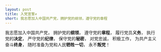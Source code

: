 ```yaml
---
layout: post
title: 入党宣誓✊
short: 我志愿加入中国共产党，拥护党的纲领，遵守党的章程
---
```


我志愿加入中国共产党，
拥护党的**纲领**，
遵守党的**章程**，
履行党员**义务**，
执行党的**决定**，
严守党的**纪律**，
保守党的**秘密**，
对党忠诚，
积极工作，
为共产主义奋斗**终身**，
随时准备为党和人民**牺牲一切**，
永不**叛党**！
